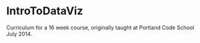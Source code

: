 IntroToDataViz
==============

Curriculum for a 16 week course, originally taught at Portland Code School July 2014.
